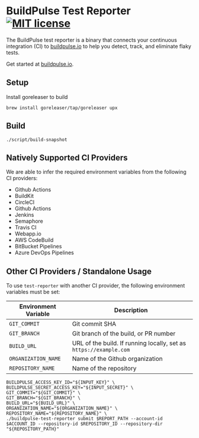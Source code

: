 # BuildPulse Test Reporter [![MIT license](https://img.shields.io/badge/license-MIT-blue.svg)](https://raw.githubusercontent.com/buildpulse/test-reporter/master/LICENSE)

The BuildPulse test reporter is a binary that connects your continuous integration (CI) to [buildpulse.io][] to help you detect, track, and eliminate flaky tests.

Get started at [buildpulse.io][].

## Setup

Install goreleaser to build
```
brew install goreleaser/tap/goreleaser upx
```

## Build
```
./script/build-snapshot
```

## Natively Supported CI Providers
We are able to infer the required environment variables from the following CI providers:

  - Github Actions
  - BuildKit
  - CircleCI
  - Github Actions
  - Jenkins
  - Semaphore
  - Travis CI
  - Webapp.io
  - AWS CodeBuild
  - BitBucket Pipelines
  - Azure DevOps Pipelines

## Other CI Providers / Standalone Usage
To use `test-reporter` with another CI provider, the following environment variables must be set:

| Environment Variable | Description                                                        |
|----------------------|--------------------------------------------------------------------|
| `GIT_COMMIT`         | Git commit SHA                                                     |
| `GIT_BRANCH`         | Git branch of the build, or PR number                              |
| `BUILD_URL`          | URL of the build. If running locally, set as `https://example.com` |
| `ORGANIZATION_NAME`  | Name of the Github organization                                    |
| `REPOSITORY_NAME`    | Name of the repository                                             |

```
BUILDPULSE_ACCESS_KEY_ID="${INPUT_KEY}" \
BUILDPULSE_SECRET_ACCESS_KEY="${INPUT_SECRET}" \
GIT_COMMIT="${GIT_COMMIT}" \
GIT_BRANCH="${GIT_BRANCH}" \
BUILD_URL="${BUILD_URL}" \
ORGANIZATION_NAME="${ORGANIZATION_NAME}" \
REPOSITORY_NAME="${REPOSITORY_NAME}" \
./buildpulse-test-reporter submit $REPORT_PATH --account-id $ACCOUNT_ID --repository-id $REPOSITORY_ID --repository-dir "${REPOSITORY_PATH}"
```

[buildpulse.io]: https://buildpulse.io?utm_source=github.com&utm_campaign=tool-repositories&utm_content=test-reporter-text-link
